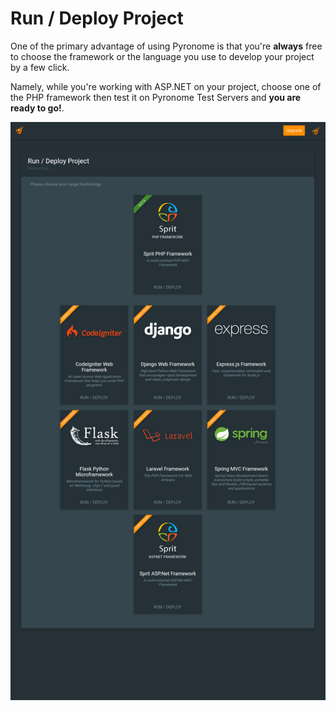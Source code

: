 # Run / Deploy Project

One of the primary advantage of using Pyronome is that you're __always__ free to choose the framework or the language you use to develop your project by a few click. 

Namely, while you're working with ASP.NET on your project, choose one of the PHP framework then test it on Pyronome Test Servers and __you are ready to go!__.  

![Pyronome Workspace - Run and Deploy](https://github.com/OnrCan/documentation/blob/patch-1/Source/documentation/img/pyronome-workspace-runAndDeploy.png)
